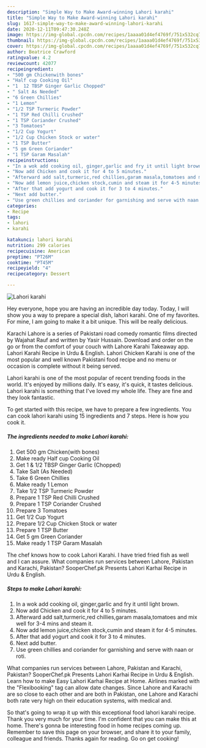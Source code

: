 ```yaml
---
description: "Simple Way to Make Award-winning Lahori karahi"
title: "Simple Way to Make Award-winning Lahori karahi"
slug: 1617-simple-way-to-make-award-winning-lahori-karahi
date: 2020-12-11T09:47:30.248Z
image: https://img-global.cpcdn.com/recipes/1aaaa01d4ef4769f/751x532cq70/lahori-karahi-recipe-main-photo.jpg
thumbnail: https://img-global.cpcdn.com/recipes/1aaaa01d4ef4769f/751x532cq70/lahori-karahi-recipe-main-photo.jpg
cover: https://img-global.cpcdn.com/recipes/1aaaa01d4ef4769f/751x532cq70/lahori-karahi-recipe-main-photo.jpg
author: Beatrice Crawford
ratingvalue: 4.2
reviewcount: 42077
recipeingredient:
- "500 gm Chickenwith bones"
- "Half cup Cooking Oil"
- "1  12 TBSP Ginger Garlic Chopped"
- " Salt As Needed"
- "6 Green Chillies"
- "1 Lemon"
- "1/2 TSP Turmeric Powder"
- "1 TSP Red Chilli Crushed"
- "1 TSP Coriander Crushed"
- "3 Tomatoes"
- "1/2 Cup Yogurt"
- "1/2 Cup Chicken Stock or water"
- "1 TSP Butter"
- "5 gm Green Coriander"
- "1 TSP Garam Masalah"
recipeinstructions:
- "In a wok add cooking oil, ginger,garlic and fry it until light brown."
- "Now add Chicken and cook it for 4 to 5 minutes."
- "Afterward add salt,turmeric,red chillies,garam masala,tomatoes and mix well for 3-4 mins and steam it."
- "Now add lemon juice,chicken stock,cumin and steam it for 4-5 minutes."
- "After that add yogurt and cook it for 3 to 4 minutes."
- "Next add butter."
- "Use green chillies and coriander for garnishing and serve with naan or roti."
categories:
- Recipe
tags:
- lahori
- karahi

katakunci: lahori karahi 
nutrition: 299 calories
recipecuisine: American
preptime: "PT26M"
cooktime: "PT45M"
recipeyield: "4"
recipecategory: Dessert

---
```



![Lahori karahi](https://img-global.cpcdn.com/recipes/1aaaa01d4ef4769f/751x532cq70/lahori-karahi-recipe-main-photo.jpg)

Hey everyone, hope you are having an incredible day today. Today, I will show you a way to prepare a special dish, lahori karahi. One of my favorites. For mine, I am going to make it a bit unique. This will be really delicious.

Karachi Lahore is a series of Pakistani road comedy romantic films directed by Wajahat Rauf and written by Yasir Hussain. Download and order on the go or from the comfort of your couch with Lahore Karahi Takeaway app. Lahori Karahi Recipe in Urdu &amp; English. Lahori Chicken Karahi is one of the most popular and well known Pakistani food recipe and no menu or occasion is complete without it being served.

Lahori karahi is one of the most popular of recent trending foods in the world. It's enjoyed by millions daily. It's easy, it's quick, it tastes delicious. Lahori karahi is something that I've loved my whole life. They are fine and they look fantastic.


To get started with this recipe, we have to prepare a few ingredients. You can cook lahori karahi using 15 ingredients and 7 steps. Here is how you cook it.

<!--inarticleads1-->

##### The ingredients needed to make Lahori karahi:

1. Get 500 gm Chicken(with bones)
1. Make ready Half cup Cooking Oil
1. Get 1 &amp; 1/2 TBSP Ginger Garlic (Chopped)
1. Take  Salt (As Needed)
1. Take 6 Green Chillies
1. Make ready 1 Lemon
1. Take 1/2 TSP Turmeric Powder
1. Prepare 1 TSP Red Chilli Crushed
1. Prepare 1 TSP Coriander Crushed
1. Prepare 3 Tomatoes
1. Get 1/2 Cup Yogurt
1. Prepare 1/2 Cup Chicken Stock or water
1. Prepare 1 TSP Butter
1. Get 5 gm Green Coriander
1. Make ready 1 TSP Garam Masalah


The chef knows how to cook Lahori Karahi. I have tried fried fish as well and I can assure. What companies run services between Lahore, Pakistan and Karachi, Pakistan? SooperChef.pk Presents Lahori Karhai Recipe in Urdu &amp; English. 

<!--inarticleads2-->

##### Steps to make Lahori karahi:

1. In a wok add cooking oil, ginger,garlic and fry it until light brown.
1. Now add Chicken and cook it for 4 to 5 minutes.
1. Afterward add salt,turmeric,red chillies,garam masala,tomatoes and mix well for 3-4 mins and steam it.
1. Now add lemon juice,chicken stock,cumin and steam it for 4-5 minutes.
1. After that add yogurt and cook it for 3 to 4 minutes.
1. Next add butter.
1. Use green chillies and coriander for garnishing and serve with naan or roti.


What companies run services between Lahore, Pakistan and Karachi, Pakistan? SooperChef.pk Presents Lahori Karhai Recipe in Urdu &amp; English. Learn how to make Easy Lahori Karhai Recipe at Home. Airlines marked with the &#34;Flexibooking&#34; tag can allow date changes. Since Lahore and Karachi are so close to each other and are both in Pakistan, one Lahore and Karachi both rate very high on their education systems, with medical and. 

So that's going to wrap it up with this exceptional food lahori karahi recipe. Thank you very much for your time. I'm confident that you can make this at home. There's gonna be interesting food in home recipes coming up. Remember to save this page on your browser, and share it to your family, colleague and friends. Thanks again for reading. Go on get cooking!
